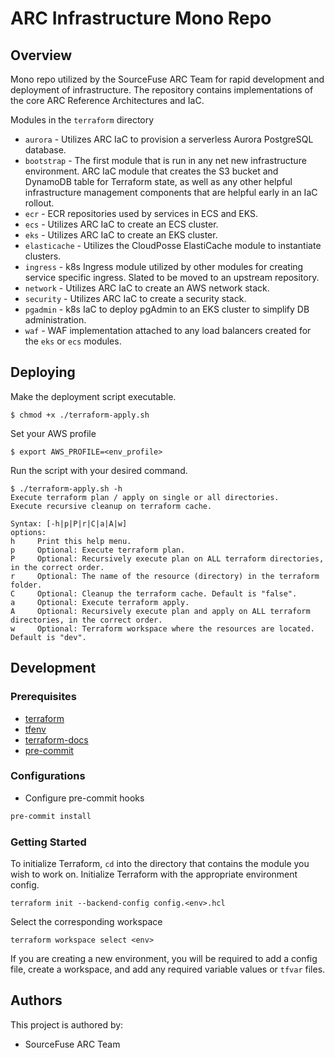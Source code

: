 # ARC Infrastructure Mono Repo  

## Overview

Mono repo utilized by the SourceFuse ARC Team for rapid development and deployment of infrastructure. The repository contains implementations of the core ARC Reference Architectures and IaC.

Modules in the `terraform` directory

* `aurora` - Utilizes ARC IaC to provision a serverless Aurora PostgreSQL database.
* `bootstrap` - The first module that is run in any net new infrastructure environment. ARC IaC module that creates the S3 bucket and DynamoDB table for Terraform state, as well as any other helpful infrastructure management components that are helpful early in an IaC rollout.
* `ecr` - ECR repositories used by services in ECS and EKS.
* `ecs` - Utilizes ARC IaC to create an ECS cluster.
* `eks` - Utilizes ARC IaC to create an EKS cluster.
* `elasticache` - Utilizes the CloudPosse ElastiCache module to instantiate clusters.
* `ingress` - k8s Ingress module utilized by other modules for creating service specific ingress. Slated to be moved to an upstream repository.
* `network` - Utilizes ARC IaC to create an AWS network stack.
* `security` - Utilizes ARC IaC to create a security stack.
* `pgadmin` - k8s IaC to deploy pgAdmin to an EKS cluster to simplify DB administration.
* `waf` - WAF implementation attached to any load balancers created for the `eks` or `ecs` modules.

## Deploying

Make the deployment script executable.

```
$ chmod +x ./terraform-apply.sh
```

Set your AWS profile

```
$ export AWS_PROFILE=<env_profile>
```

Run the script with your desired command.

```
$ ./terraform-apply.sh -h
Execute terraform plan / apply on single or all directories.
Execute recursive cleanup on terraform cache.

Syntax: [-h|p|P|r|C|a|A|w]
options:
h     Print this help menu.
p     Optional: Execute terraform plan.
P     Optional: Recursively execute plan on ALL terraform directories, in the correct order.
r     Optional: The name of the resource (directory) in the terraform folder.
C     Optional: Cleanup the terraform cache. Default is "false".
a     Optional: Execute terraform apply.
A     Optional: Recursively execute plan and apply on ALL terraform directories, in the correct order.
w     Optional: Terraform workspace where the resources are located. Default is "dev".

```



## Development

### Prerequisites

- [terraform](https://learn.hashicorp.com/terraform/getting-started/install#installing-terraform)
- [tfenv](https://github.com/tfutils/tfenv)
- [terraform-docs](https://github.com/segmentio/terraform-docs)
- [pre-commit](https://pre-commit.com/#install)

### Configurations

- Configure pre-commit hooks
```sh
pre-commit install
```

### Getting Started

To initialize Terraform, `cd` into the directory that contains the module you wish to work on. Initialize Terraform with the appropriate environment config.

```
terraform init --backend-config config.<env>.hcl
```

Select the corresponding workspace

```
terraform workspace select <env>
```

If you are creating a new environment, you will be required to add a config file, create a workspace, and add any required variable values or `tfvar` files.

## Authors

This project is authored by:  

* SourceFuse ARC Team
